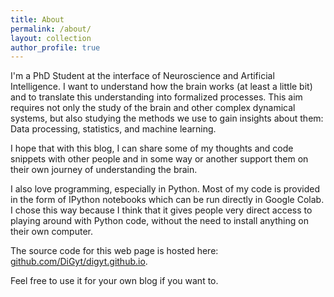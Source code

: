 ```yaml
---
title: About
permalink: /about/
layout: collection
author_profile: true
---
```


I'm a PhD Student at the interface of Neuroscience and Artificial Intelligence. I want to understand how the brain works
(at least a little bit) and to translate this understanding into formalized processes.
This aim requires not only the study of the brain and other complex dynamical systems,
but also studying the methods we use to gain insights about them: Data processing, 
statistics, and machine learning.

I hope that with this blog, I can share some of my thoughts and code snippets with 
other people and in some way or another support them on their own journey of 
understanding the brain.

I also love programming, especially in Python. Most of my code is provided in the form 
of IPython notebooks which can be run directly in Google Colab. I chose this way 
because I think that it gives people very direct access to playing around with Python 
code, without the need to install anything on their own computer.

The source code for this web page is hosted here: [github.com/DiGyt/digyt.github.io](https://github.com/DiGyt/digyt.github.io).

Feel free to use it for your own blog if you want to.
